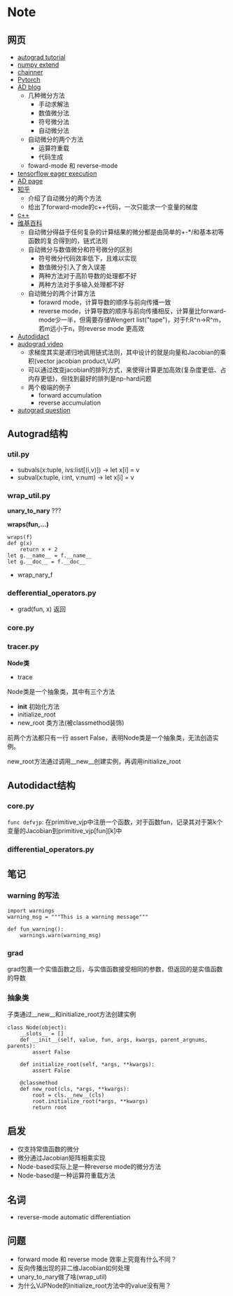 # Note
## 网页
* [autograd tutorial](https://github.com/HIPS/autograd/blob/master/docs/tutorial.md)
* [numpy extend](https://docs.scipy.org/doc/numpy-1.15.1/user/c-info.how-to-extend.html)
* [chainner](https://github.com/chainer/chainer)
* [Pytorch](https://openreview.net/pdf?id=BJJsrmfCZ
)
* [AD blog](https://blog.csdn.net/daniel_ustc/article/details/77133329)
    * 几种微分方法
        * 手动求解法
        * 数值微分法
        * 符号微分法
        * 自动微分法
    * 自动微分的两个方法
        * 运算符重载
        * 代码生成
    * foward-mode 和 reverse-mode
* [tensorflow eager execution](https://www.jianshu.com/p/9a212532e319)
* [AD page](http://www.autodiff.org/)
* [知乎](https://www.zhihu.com/question/48356514/answer/123290631)
    * 介绍了自动微分的两个方法
    * 给出了forward-mode的c++代码，一次只能求一个变量的梯度
* [c++](http://www.met.reading.ac.uk/~swrhgnrj/publications/adept.pdf)
* [维基百科](https://en.wikipedia.org/wiki/Automatic_differentiation)
    * 自动微分得益于任何复杂的计算结果的微分都是由简单的+-*/和基本初等函数的复合得到的，链式法则
    * 自动微分与数值微分和符号微分的区别
        * 符号微分代码效率低下，且难以实现
        * 数值微分引入了舍入误差
        * 两种方法对于高阶导数的处理都不好
        * 两种方法对于多输入处理都不好
    * 自动微分的两个计算方法
        * forawrd mode，计算导数的顺序与前向传播一致
        * reverse mode，计算导数的顺序与前向传播相反，计算量比forward-mode少一半，但需要存储Wengert list("tape")，对于f:R^n->R^m，若m远小于n，则reverse mode 更高效
* [Autodidact](https://github.com/mattjj/autodidact)
* [audograd video](http://videolectures.net/deeplearning2017_johnson_automatic_differentiation/)
    * 求梯度其实是递归地调用链式法则，其中设计的就是向量和Jacobian的乘积(vector jacobian product,VJP)
    * 可以通过改变jacobian的排列方式，来使得计算更加高效(复杂度更低、占内存更低)，但找到最好的排列是np-hard问题
    * 两个极端的例子
        * forward accumulation
        * reverse accumulation    
* [autograd question](https://www.reddit.com/r/MachineLearning/comments/8ep130/d_how_does_autograd_work/)
## Autograd结构
### util.py
* subvals(x:tuple, ivs:list[(i,v)]) -> let x[i] = v 
* subval(x:tuple, i:int, v:num) -> let x[i] = v
### wrap_util.py
**unary_to_nary** ???

**wraps(fun,...)**
```angular2html
wraps(f)
def g(x)
    return x + 2
let g.__name__ = f.__name__
let g.__doc__ = f.__doc__
```
* wrap_nary_f
### defferential_operators.py
* grad(fun, x) 返回

### core.py

### tracer.py
**Node类**
* trace

Node类是一个抽象类，其中有三个方法
* __init__ 初始化方法
* initialize_root
* new_root 类方法(被classmethod装饰)

前两个方法都只有一行 assert False，表明Node类是一个抽象类，无法创造实例。

new_root方法通过调用__new__创建实例，再调用initialize_root


## Autodidact结构

### core.py
`func defvjp`:
在primitive_vjp中注册一个函数，对于函数fun，记录其对于第k个变量的Jacobian到primitive_vjp[fun][k]中


### differential_operators.py


## 笔记
### warning 的写法
```angular2html
import warnings
warning_msg = """This is a warning message"""

def fun_warning():
    warnings.warn(warning_msg)

```

### grad
grad包裹一个实值函数之后，与实值函数接受相同的参数，但返回的是实值函数的导数

### 抽象类
子类通过__new__和initialize_root方法创建实例
```angular2html
class Node(object):
    __slots__ = []
    def __init__(self, value, fun, args, kwargs, parent_argnums, parents):
        assert False

    def initialize_root(self, *args, **kwargs):
        assert False

    @classmethod
    def new_root(cls, *args, **kwargs):
        root = cls.__new__(cls)
        root.initialize_root(*args, **kwargs)
        return root
```

## 启发
* 仅支持常值函数的微分
* 微分通过Jacobian矩阵相乘实现
* Node-based实际上是一种reverse mode的微分方法
* Node-based是一种运算符重载方法

## 名词
* reverse-mode automatic differentiation

## 问题
* forward mode 和 reverse mode 效率上究竟有什么不同？
* 反向传播出现的非二维Jacobian如何处理
* unary_to_nary做了啥(wrap_util)
* 为什么VJPNode的initialize_root方法中的value没有用？
